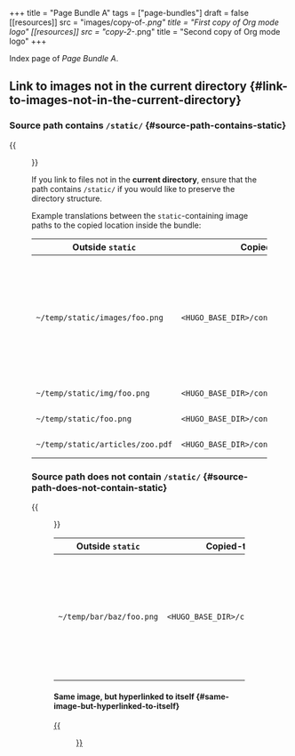 +++
title = "Page Bundle A"
tags = ["page-bundles"]
draft = false
[[resources]]
  src = "images/copy-of-*.png"
  title = "First copy of Org mode logo"
[[resources]]
  src = "copy-2-*.png"
  title = "Second copy of Org mode logo"
+++

Index page of _Page Bundle A_.


## Link to images not in the current directory {#link-to-images-not-in-the-current-directory}


### Source path contains `/static/` {#source-path-contains-static}

{{<figure src="images/copy-of-unicorn-logo.png">}}

If you link to files not in the **current directory**, ensure that the
path contains `/static/` if you would like to preserve the directory
structure.

Example translations between the `static`-containing image paths to
the copied location inside the bundle:

| Outside `static`                 | Copied-to location inside BUNDLE                              | Explanation                                                                                                |
|----------------------------------|---------------------------------------------------------------|------------------------------------------------------------------------------------------------------------|
| `~/temp/static/images/foo.png`   | `<HUGO_BASE_DIR>/content/<SECTION>/<BUNDLE>/images/foo.png`   | If the **outside** path has `/static/` in it, the directory structure after that is preserved when copied. |
| `~/temp/static/img/foo.png`      | `<HUGO_BASE_DIR>/content/<SECTION>/<BUNDLE>/img/foo.png`      | (same as above)                                                                                            |
| `~/temp/static/foo.png`          | `<HUGO_BASE_DIR>/content/<SECTION>/<BUNDLE>/foo.png`          | (same as above)                                                                                            |
| `~/temp/static/articles/zoo.pdf` | `<HUGO_BASE_DIR>/content/<SECTION>/<BUNDLE>/articles/zoo.pdf` | (same as above)                                                                                            |


### Source path does not contain `/static/` {#source-path-does-not-contain-static}

{{<figure src="copy-2-of-unicorn-logo.png">}}

| Outside `static`         | Copied-to location inside BUNDLE                     | Explanation                                                                                            |
|--------------------------|------------------------------------------------------|--------------------------------------------------------------------------------------------------------|
| `~/temp/bar/baz/foo.png` | `<HUGO_BASE_DIR>/content/<SECTION>/<BUNDLE>/foo.png` | Here, as the **outside** path does not have `/static/`, the file is copied directly to the BUNDLE dir. |


#### Same image, but hyperlinked to itself {#same-image-but-hyperlinked-to-itself}

[{{<figure src="copy-2-of-unicorn-logo.png">}}](copy-2-of-unicorn-logo.png)
